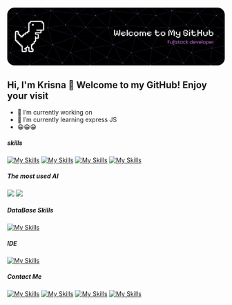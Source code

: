 ![My Favorit Photo](img/github.png)

## Hi, I'm Krisna 👋 Welcome to my GitHub! Enjoy your visit

<!--
**SkayFive/SkayFive** is a ✨ _special_ ✨ repository because its `README.md` (this file) appears on your GitHub profile.

Here are some ideas to get you started:

- 🔭 I’m currently working on ...
- 🌱 I’m currently learning ...
- 👯 I’m looking to collaborate on ...
- 🤔 I’m looking for help with ...
- 💬 Ask me about ...
- 📫 How to reach me: ...
- 😄 Pronouns: ...
- ⚡ Fun fact: ...
-->
- 🔭 I’m currently working on
- 🌱 I’m currently learning express JS
- 😁😁😁

##### skills

[![My Skills](https://skillicons.dev/icons?i=html)](https://html.com) [![My Skills](https://skillicons.dev/icons?i=css)](https://html.com) [![My Skills](https://skillicons.dev/icons?i=js)](https://html.com) [![My Skills](https://skillicons.dev/icons?i=python)](https://html.com)

##### The most used AI

<img src="https://img.shields.io/badge/ChatGPT-74aa9c?style=for-the-badge&logo=openai&logoColor=white" /> <img src="https://img.shields.io/badge/Google%20Gemini-8E75B2?style=for-the-badge&logo=googlegemini&logoColor=white" />

##### DataBase Skills
[![My Skills](https://skillicons.dev/icons?i=mysql)](https://www.mysql.com)

<!-- <img src="https://img.shields.io/badge/MySQL-005C84?style=for-the-badge&logo=mysql&logoColor=white" /> <img src="https://img.shields.io/badge/MongoDB-4EA94B?style=for-the-badge&logo=mongodb&logoColor=white" /> -->

##### IDE
[![My Skills](https://skillicons.dev/icons?i=vscode)](https://code.visualstudio.com)

##### Contact Me

[![My Skills](https://skillicons.dev/icons?i=github)](https://github.com) [![My Skills](https://skillicons.dev/icons?i=discord)](https://discord.com) [![My Skills](https://skillicons.dev/icons?i=instagram)](https://www.instagram.com) [![My Skills](https://skillicons.dev/icons?i=twitter)](https://x.com/?lang=en-id) 


<!-- ![https://github.com/SkayFive](https://img.shields.io/badge/GitHub-100000?style=for-the-badge&logo=github&logoColor=white)
![whatsapp.com](https://img.shields.io/badge/WhatsApp-25D366?style=for-the-badge&logo=WhatsApp&logoColor=white)
![instagram.com](https://img.shields.io/badge/Instagram-E4405F?style=for-the-badge&logo=instagram&logoColor=white)
![facebook.com](https://img.shields.io/badge/Facebook-1877F2?style=for-the-badge&logo=facebook&logoColor=white)
![https://www.tiktok.com/](https://img.shields.io/badge/TikTok-000000?style=for-the-badge&logo=tiktok&logoColor=white) -->



